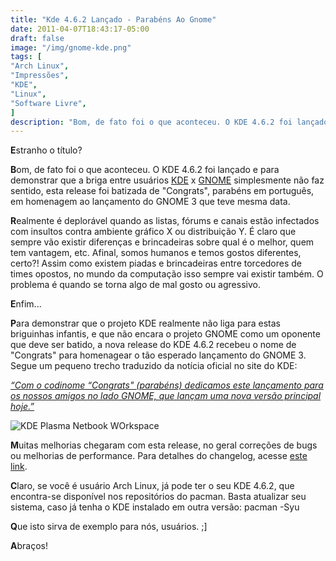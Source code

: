 ```yaml
---
title: "Kde 4.6.2 Lançado - Parabéns Ao Gnome"
date: 2011-04-07T18:43:17-05:00
draft: false
image: "/img/gnome-kde.png"
tags: [
"Arch Linux",
"Impressões",
"KDE",
"Linux",
"Software Livre",
]
description: "Bom, de fato foi o que aconteceu. O KDE 4.6.2 foi lançado e para demonstrar que a briga entre usuários KDE x GNOME simplesmente não faz sentido, esta release foi batizada de -Congrats-, parabéns em português, em homenagem ao lançamento do GNOME 3 que teve mesma data."
---
```

**E**stranho o título?

**B**om, de fato foi o que aconteceu. O KDE 4.6.2 foi lançado e para demonstrar que a briga entre usuários [KDE](https://www.kde.org) x [GNOME](https://www.gnome.org) simplesmente não faz sentido, esta release foi batizada de "Congrats", parabéns em português, em homenagem ao lançamento do GNOME 3 que teve mesma data.

**R**ealmente é deplorável quando as listas, fórums e canais estão infectados com insultos contra ambiente gráfico X ou distribuição Y. É claro que sempre vão existir diferenças e brincadeiras sobre qual é o melhor, quem tem vantagem, etc. Afinal, somos humanos e temos gostos diferentes, certo?! Assim como existem piadas e brincadeiras entre torcedores de times opostos, no mundo da computação isso sempre vai existir também. O problema é quando se torna algo de mal gosto ou agressivo.

**E**nfim...

**P**ara demonstrar que o projeto KDE realmente não liga para estas briguinhas infantis, e que não encara o projeto GNOME como um oponente que deve ser batido, a nova release do KDE 4.6.2 recebeu o nome de "Congrats" para homenagear o tão esperado lançamento do GNOME 3. Segue um pequeno trecho traduzido da notícia oficial no site do KDE:

[](https://kde.org/announcements/announce-4.6.2.php)_[“Com o codinome “Congrats" (parabéns) dedicamos este lançamento para os nossos amigos no lado GNOME, que lançam uma nova versão principal hoje.”](https://kde.org/announcements/announce-4.6.2.php)_

![KDE Plasma Netbook WOrkspace](/img/plasmanetbook.png)

**M**uitas melhorias chegaram com esta release, no geral correções de bugs ou melhorias de performance. Para detalhes do changelog, acesse [este link](https://www.kde.org/announcements/changelogs/changelog4_6_1to4_6_2.php).

**C**laro, se você é usuário Arch Linux, já pode ter o seu KDE 4.6.2, que encontra-se disponível nos repositórios do pacman. Basta atualizar seu sistema, caso já tenha o KDE instalado em outra versão: pacman -Syu

**Q**ue isto sirva de exemplo para nós, usuários. ;]

**A**braços!
